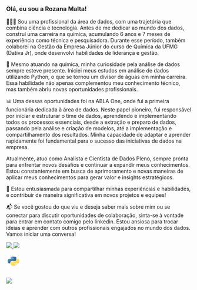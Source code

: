 ### Olá, eu sou a Rozana Malta!
👩🏽‍💻 Sou uma profissional da área de dados, com uma trajetória que combina ciência e tecnologia. Antes de me dedicar ao mundo dos dados, construí uma carreira na química, acumulando 6 anos e 7 meses de experiência como técnica e pesquisadora. Durante esse período, também colaborei na Gestão da Empresa Júnior do curso de Química da UFMG (Dativa Jr), onde desenvolvi habilidades de liderança e gestão.

🧪 Mesmo atuando na química, minha curiosidade pela análise de dados sempre esteve presente. Iniciei meus estudos em análise de dados utilizando Python, o que se tornou um divisor de águas em minha carreira. Essa habilidade não apenas complementou meu conhecimento técnico, mas também abriu novas oportunidades profissionais.

📊 Uma dessas oportunidades foi na ABLA One, onde fui a primeira funcionária dedicada à área de dados. Neste papel pioneiro, fui responsável por iniciar e estruturar o time de dados, aprendendo e implementando todos os processos essenciais, desde a extração e preparo de dados, passando pela análise e criação de modelos, até a implementação e compartilhamento dos resultados. Minha capacidade de adaptar e aprender rapidamente foi fundamental para o sucesso das iniciativas de dados na empresa.

Atualmente, atuo como Analista e Cientista de Dados Pleno, sempre pronta para enfrentar novos desafios e continuar a expandir meus conhecimentos. Estou constantemente em busca de aprimoramento e novas maneiras de aplicar meus conhecimentos para gerar valor e insights estratégicos.

🌱 Estou entusiasmada para compartilhar minhas experiências e habilidades, e contribuir de maneira significativa em novos projetos e equipes!

📬 Se você gostou do que viu e deseja saber mais sobre mim ou se conectar para discutir oportunidades de colaboração, sinta-se à vontade para entrar em contato comigo pelo linkedin. 
Estou ansiosa para trocar ideias e aprender com outros profissionais engajados no mundo dos dados. 
Vamos iniciar uma conversa!

<div>
  <a href="https://github.com/Rozana-Malta">
  <img height="165em" src="https://github-readme-stats.vercel.app/api?username=Rozana-Malta&show_icons=true&theme=radical&include_all_commits=true&count_private=true"/>
  <img height="165em" src="https://github-readme-stats.vercel.app/api/top-langs/?username=Rozana-Malta&layout=compact&langs_count=7&theme=radical"/>
</div>

  <div style="display: inline_block"><br>
  <img align="center" alt="Roz-Python" height="30" width="40" src="https://raw.githubusercontent.com/devicons/devicon/master/icons/python/python-original.svg">
</div>

  ##
  
  <div> 
  <a href="https://www.linkedin.com/in/rozanamalta/" target="_blank"><img src="https://img.shields.io/badge/-LinkedIn-%230077B5?style=for-the-badge&logo=linkedin&logoColor=white" target="_blank"></a> 
 
</div>
